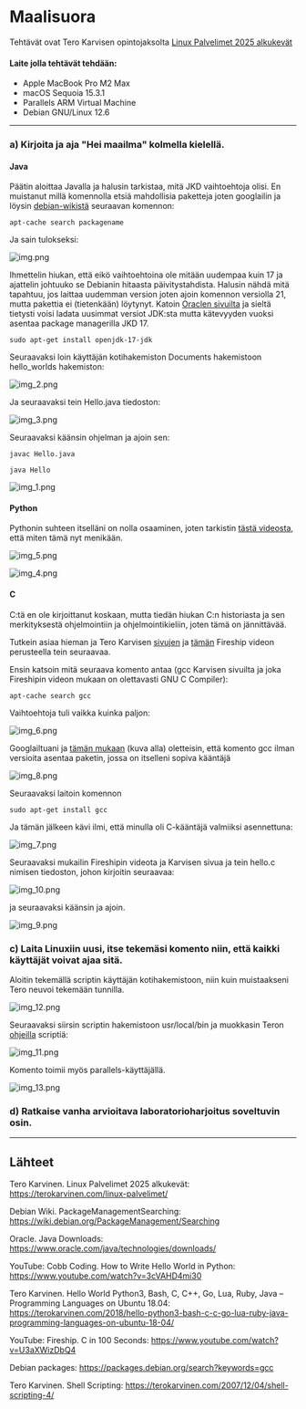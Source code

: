 # Maalisuora

Tehtävät ovat Tero Karvisen opintojaksolta [Linux Palvelimet 2025 alkukevät](https://terokarvinen.com/linux-palvelimet/)

#### Laite jolla tehtävät tehdään:

- Apple MacBook Pro M2 Max
- macOS Sequoia 15.3.1
- Parallels ARM Virtual Machine
- Debian GNU/Linux 12.6

---


### a) Kirjoita ja aja "Hei maailma" kolmella kielellä.

#### Java

Päätin aloittaa Javalla ja halusin tarkistaa, mitä JKD vaihtoehtoja olisi. En muistanut millä komennolla etsiä mahdollisia paketteja joten googlailin ja löysin [debian-wikistä](https://wiki.debian.org/PackageManagement/Searching) seuraavan komennon:

```
apt-cache search packagename
```

Ja sain tulokseksi:

![img.png](img.png)


Ihmettelin hiukan, että eikö vaihtoehtoina ole mitään uudempaa kuin 17 ja ajattelin johtuuko se Debianin hitaasta päivitystahdista. Halusin nähdä mitä tapahtuu, jos laittaa uudemman version joten ajoin komennon versiolla 21, mutta pakettia ei (tietenkään) löytynyt. Katoin [Oraclen sivuilta](https://www.oracle.com/java/technologies/downloads/) ja sieltä tietysti voisi ladata uusimmat versiot JDK:sta mutta kätevyyden vuoksi asentaa package managerilla JKD 17.

```
sudo apt-get install openjdk-17-jdk
```

Seuraavaksi loin käyttäjän kotihakemiston Documents hakemistoon hello_worlds hakemiston:

![img_2.png](img_2.png)

Ja seuraavaksi tein Hello.java tiedoston:

![img_3.png](img_3.png)

Seuraavaksi käänsin ohjelman ja ajoin sen: 

```
javac Hello.java
```

```
java Hello
```

![img_1.png](img_1.png)


#### Python

Pythonin suhteen itselläni on nolla osaaminen, joten tarkistin [tästä videosta](https://www.youtube.com/watch?v=3cVAHD4mi30), että miten tämä nyt menikään. 

![img_5.png](img_5.png)

![img_4.png](img_4.png)


#### C

C:tä en ole kirjoittanut koskaan, mutta tiedän hiukan C:n historiasta ja sen merkityksestä ohjelmointiin ja ohjelmointikieliin, joten tämä on jännittävää.

Tutkein asiaa hieman ja Tero Karvisen [sivujen](https://terokarvinen.com/2018/hello-python3-bash-c-c-go-lua-ruby-java-programming-languages-on-ubuntu-18-04/) ja [tämän](https://www.youtube.com/watch?v=U3aXWizDbQ4) Fireship videon perusteella tein seuraavaa.

Ensin katsoin mitä seuraava komento antaa (gcc Karvisen sivuilta ja joka Fireshipin videon mukaan on olettavasti GNU C Compiler):

```
apt-cache search gcc
```

Vaihtoehtoja tuli vaikka kuinka paljon:

![img_6.png](img_6.png)

Googlailtuani ja [tämän mukaan](https://packages.debian.org/search?keywords=gcc) (kuva alla) oletteisin, että komento gcc ilman versioita asentaa paketin, jossa on itselleni sopiva kääntäjä

![img_8.png](img_8.png)

Seuraavaksi laitoin komennon 

```
sudo apt-get install gcc
```

Ja tämän jälkeen kävi ilmi, että minulla oli C-kääntäjä valmiiksi asennettuna:

![img_7.png](img_7.png)

Seuraavaksi mukailin Fireshipin videota ja Karvisen sivua ja tein hello.c nimisen tiedoston, johon kirjoitin seuraavaa:

![img_10.png](img_10.png)

ja seuraavaksi käänsin ja ajoin. 

![img_9.png](img_9.png)


### c) Laita Linuxiin uusi, itse tekemäsi komento niin, että kaikki käyttäjät voivat ajaa sitä.

Aloitin tekemällä scriptin käyttäjän kotihakemistoon, niin kuin muistaakseni Tero neuvoi tekemään tunnilla. 

![img_12.png](img_12.png)

Seuraavaksi siirsin scriptin hakemistoon usr/local/bin ja muokkasin Teron [ohjeilla](https://terokarvinen.com/2007/12/04/shell-scripting-4/) scriptiä:

![img_11.png](img_11.png)

Komento toimii myös parallels-käyttäjällä.

![img_13.png](img_13.png)

### d) Ratkaise vanha arvioitava laboratorioharjoitus soveltuvin osin.





---

## Lähteet

Tero Karvinen. Linux Palvelimet 2025 alkukevät: https://terokarvinen.com/linux-palvelimet/

Debian Wiki. PackageManagementSearching: https://wiki.debian.org/PackageManagement/Searching

Oracle. Java Downloads: https://www.oracle.com/java/technologies/downloads/

YouTube: Cobb Coding. How to Write Hello World in Python: https://www.youtube.com/watch?v=3cVAHD4mi30

Tero Karvinen. Hello World Python3, Bash, C, C++, Go, Lua, Ruby, Java – Programming Languages on Ubuntu 18.04: https://terokarvinen.com/2018/hello-python3-bash-c-c-go-lua-ruby-java-programming-languages-on-ubuntu-18-04/

YouTube: Fireship. C in 100 Seconds: https://www.youtube.com/watch?v=U3aXWizDbQ4

Debian packages: https://packages.debian.org/search?keywords=gcc

Tero Karvinen. Shell Scripting: https://terokarvinen.com/2007/12/04/shell-scripting-4/